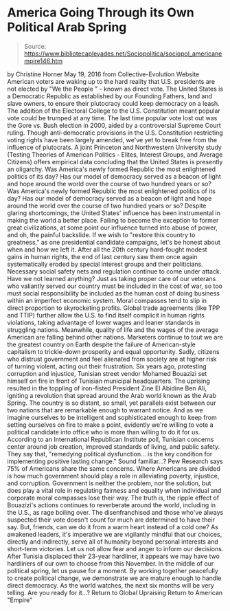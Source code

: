 # America Going Through its Own Political Arab Spring

> Source: https://www.bibliotecapleyades.net/Sociopolitica/sociopol_americanempire146.htm

by Christine Horner May 19, 2016 from Collective-Evolution Website
American voters are waking up to the hard reality that U.S. presidents are not elected by "We the People " - known as direct vote.
The United States is a Democratic Republic as established by our Founding Fathers, land and slave owners, to ensure their plutocracy could keep democracy on a leash.
The addition of the Electoral College to the U.S. Constitution meant popular vote could be trumped at any time. The last time popular vote lost out was the Gore vs. Bush election in 2000, aided by a controversial Supreme Court ruling.
Though anti-democratic provisions in the U.S. Constitution restricting voting rights have been largely amended, we've yet to break free from the influence of plutocrats.
A joint Princeton and Northwestern University study (Testing Theories of American Politics - Elites, Interest Groups, and Average Citizens) offers empirical data concluding that the United States is presently an oligarchy.
Was America's newly formed Republic the most enlightened politics of its day? Has our model of democracy served as a beacon of light and hope around the world over the course of two hundred years or so?
Was America's newly formed Republic the most enlightened politics of its day?
Has our model of democracy served as a beacon of light and hope around the world over the course of two hundred years or so?
Despite glaring shortcomings, the United States' influence has been instrumental in making the world a better place.
Failing to become the exception to former great civilizations, at some point our influence turned into abuse of power, and oh, the painful backslide. If we wish to "restore this country to greatness," as one presidential candidate campaigns, let's be honest about when and how we left it.
After all the 20th century hard-fought modest gains in human rights, the end of last century saw them once again systematically eroded by special interest groups and their politicians. Necessary social safety nets and regulation continue to come under attack.
Have we not learned anything?
Just as taking proper care of our veterans who valiantly served our country must be included in the cost of war, so too must social responsibility be included as the human cost of doing business within an imperfect economic system.
Moral compasses tend to slip in direct proportion to skyrocketing profits.
Global trade agreements (like TPP and TTIP) further allow the U.S. to find itself complicit in human rights violations, taking advantage of lower wages and leaner standards in struggling nations.
Meanwhile, quality of life and the wages of the average American are falling behind other nations.
Marketers continue to tout we are the greatest country on Earth despite the failure of American-style capitalism to trickle-down prosperity and equal opportunity.
Sadly, citizens who distrust government and feel alienated from society are at higher risk of turning violent, acting out their frustration.
Six years ago, protesting corruption and injustice, Tunisian street vendor Mohamed Bouazizi set himself on fire in front of Tunisian municipal headquarters.
The uprising resulted in the toppling of iron-fisted President Zine El Abidine Ben Ali, igniting a revolution that spread around the Arab world known as the Arab Spring.
The country is so distant, so small, yet parallels exist between our two nations that are remarkable enough to warrant notice. And as we imagine ourselves to be intelligent and sophisticated enough to keep from setting ourselves on fire to make a point, evidently we're willing to vote a political candidate into office who is more than willing to do it for us.
According to an International Republican Institute poll, Tunisian concerns center around job creation, improved standards of living, and public safety.
They say that,
"remedying political dysfunction... is the key condition for implementing positive lasting change."
Sound familiar...?
Pew Research says 75% of Americans share the same concerns. Where Americans are divided is how much government should play a role in alleviating poverty, injustice, and corruption.
Government is neither the problem, nor the solution, but does play a vital role in regulating fairness and equality when individual and corporate moral compasses lose their way.
The truth is, the ripple effect of Bouazizi's actions continues to reverberate around the world, including in the U.S., as rage boiling over. The disenfranchised and those who've always suspected their vote doesn't count for much are determined to have their say.
But, friends, can we do it from a warm heart instead of a cold one?
As awakened leaders, it's imperative we are vigilantly mindful that our choices, directly and indirectly, serve all of humanity beyond personal interests and short-term victories. Let us not allow fear and anger to inform our decisions.
After Tunisia displaced their 23-year hardliner, it appears we may have two hardliners of our own to choose from this November. In the middle of our political spring, let us pause for a moment.
By working together peacefully to create political change, we demonstrate we are mature enough to handle direct democracy. As the world watches, the next six months will be very telling.
Are you ready for it...?
Return to Global Upraising
Return to American "Empire"
